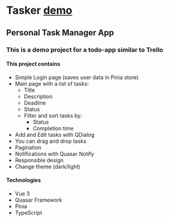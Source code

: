 # Tasker [demo](https://example.com)

## Personal Task Manager App

### This is a demo project for a todo-app similar to Trello

#### This project contains

- Simple Login page (saves user data in Pinia store)
- Main page with a list of tasks:
  - Title
  - Description
  - Deadline
  - Status
  - Filter and sort tasks by:
    - Status
    - Completion time
- Add and Edit tasks with QDialog
- You can drag and drop tasks
- Pagination
- Notifications with Quasar Notify
- Responsible design
- Change theme (dark/light)

#### Technologies

- Vue 3
- Quasar Framework
- Pinia
- TypeScript
